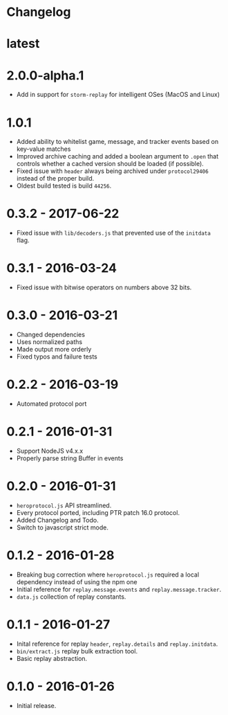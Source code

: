 # Changelog

# latest

# 2.0.0-alpha.1

- Add in support for `storm-replay` for intelligent OSes (MacOS and Linux)

# 1.0.1

- Added ability to whitelist game, message, and tracker events based on key-value matches
- Improved archive caching and added a boolean argument to `.open` that controls whether a cached version should be loaded (if possible).
- Fixed issue with `header` always being archived under `protocol29406` instead of the proper build.
- Oldest build tested is build `44256`.

# 0.3.2 - 2017-06-22

- Fixed issue with `lib/decoders.js` that prevented use of the `initdata` flag.

# 0.3.1 - 2016-03-24

- Fixed issue with bitwise operators on numbers above 32 bits.

# 0.3.0 - 2016-03-21

- Changed dependencies
- Uses normalized paths
- Made output more orderly
- Fixed typos and failure tests

# 0.2.2 - 2016-03-19

- Automated protocol port

# 0.2.1 - 2016-01-31

- Support NodeJS v4.x.x
- Properly parse string Buffer in events

# 0.2.0 - 2016-01-31

- `heroprotocol.js` API streamlined.
- Every protocol ported, including PTR patch 16.0 protocol.
- Added Changelog and Todo.
- Switch to javascript strict mode.

# 0.1.2 - 2016-01-28

- Breaking bug correction where `heroprotocol.js` required a local dependency instead of using the npm one
- Initial reference for `replay.message.events` and `replay.message.tracker`.
- `data.js` collection of replay constants.

# 0.1.1 - 2016-01-27

- Inital reference for replay `header`, `replay.details` and `replay.initdata`.
- `bin/extract.js` replay bulk extraction tool.
- Basic replay abstraction.

# 0.1.0 - 2016-01-26

- Initial release.
